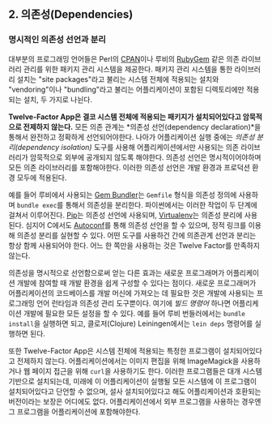 ## 2. 의존성(Dependencies)
### 명시적인 의존성 선언과 분리

대부분의 프로그래밍 언어들은 Perl의 [CPAN](http://www.cpan.org/)이나 루비의 [RubyGem](http://rubygems.org/) 같은 의존 라이브러리 관리를 위한 패키지 관리 시스템을 제공한다.  패키지 관리 시스템을 통한 라이브러리 설치는 "site packages"라고 불리는 시스템 전체에 적용되는 설치와 "vendoring"이나 "bundling"라고 불리는 어플리케이션이 포함된 디렉토리에만 적용되는 설치, 두 가지로 나뉜다.

**Twelve-Factor App은 결코 시스템 전체에 적용되는 패키지가 설치되어있다고 암묵적으로 전제하지 않는다.** 모든 의존 관계는 *의존성 선언(dependency declaration)*을 통해서 완전하고 정확하게 선언되어야한다.  나아가 어플리케이션 실행 중에는 *의존성 분리(dependency isolation)* 도구를 사용해 어플리케이션에서만 사용되는 의존 라이브러리가 암묵적으로 외부에 공개되지 않도록 해야한다.  의존성 선언은 명시적이어야하며 모든 의존 라이브러리를 포함해야한다. 이러한 의존성 선언은 개발 환경과 프로덕션 환경 모두에 적용된다.

예를 들어 루비에서 사용되는 [Gem Bundler](http://gembundler.com/)는 `Gemfile` 형식을 의존성 정의에 사용하며 `bundle exec`를 통해서 의존성을 분리한다.  파이썬에서는 이러한 작업이 두 단계에 걸쳐서 이루어진다. [Pip](http://www.pip-installer.org/en/latest/)는 의존성 선언에 사용되며, [Virtualenv](http://www.virtualenv.org/en/latest/)는 의존성 분리에 사용된다.  심지어 C에서도 [Autoconf](http://www.gnu.org/s/autoconf/)를 통해 의존성 선언을 할 수 있으며, 정적 링크를 이용해 의존성 분리를 실현할 수 있다.  어떤 도구를 사용하건 간에 의존관계 선언과 분리는 항상 함께 사용되어야 한다. 어느 한 쪽만을 사용하는 것은 Twelve Factor를 만족하지 않는다.

의존성을 명시적으로 선언함으로써 얻는 다른 효과는 새로운 프로그래머가 어플리케이션 개발에 참여할 때 개발 환경을 쉽게 구성할 수 있다는 점이다.  새로운 프로그래머가 어플리케이션의 코드베이스를 개발 머신에 가져오는 데 필요한 것은 개발에 사용되는 프로그래밍 언어 런타임과 의존성 관리 도구뿐이다.  여기에 *빌드 명령어* 하나면 어플리케이션 개발에 필요한 모든 설정을 할 수 있다.  예를 들어 루비 번들러에서는 `bundle install`을 실행하면 되고, 클로저(Clojure) Leiningen에서는 `lein deps` 명령어를 실행하면 된다.

또한 Twelve-Factor App은 시스템 전체에 적용되는 특정한 프로그램이 설치되어있다고 전제하지 않는다.  어플리케이션에서는 이미지 편집을 위해 ImageMagick을 사용하거나 웹 페이지 접근을 위해 `curl`을 사용하기도 한다.  이러한 프로그램들은 대개 시스템 기반으로 설치되는데, 미래에 이 어플리케이션이 실행될 모든 시스템에 이 프로그램이 설치되어있다고 단언할 수 없으며, 설사 설치되어있다고 해도 어플리케이션과 호환되는 버전이라는 보장은 어디에도 없다.  어플리케이션에서 외부 프로그램을 사용하는 경우엔 그 프로그램을 어플리케이션에 포함해야한다.

